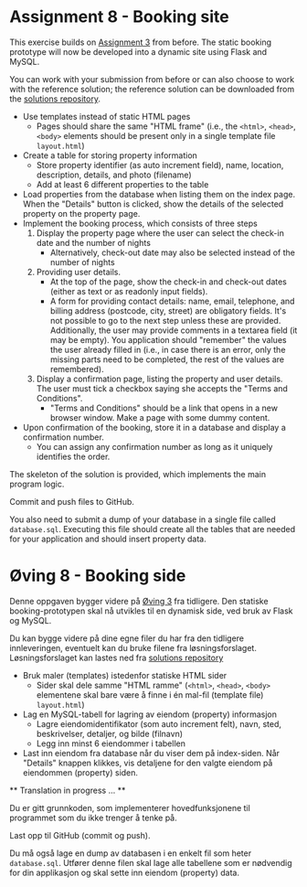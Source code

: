 # Assignment 8 - Booking site

This exercise builds on [Assignment 3](../assignment-3) from before. The static booking prototype will now be developed into a dynamic site using Flask and MySQL.

You can work with your submission from before or can also choose to work with the reference solution; the reference solution can be downloaded from the [solutions repository](https://github.com/uis-dat310-spring2018/solutions/tree/master/assignment-3).

  *	Use templates instead of static HTML pages
    - Pages should share the same "HTML frame" (i.e., the `<html>`, `<head>`, `<body>` elements should be present only in a single template file `layout.html`)
  *	Create a table for storing property information
    - Store property identifier (as auto increment field), name, location, description, details, and photo (filename)
    -	Add at least 6 different properties to the table
  * Load properties from the database when listing them on the index page. When the "Details" button is clicked, show the details of the selected property on the property page.
  *	Implement the booking process, which consists of three steps
    1. Display the property page where the user can select the check-in date and the number of nights
        - Alternatively, check-out date may also be selected instead of the number of nights
    2. Providing user details.
        - At the top of the page, show the check-in and check-out dates (either as text or as readonly input fields).
        - A form for providing contact details: name, email, telephone, and billing address (postcode, city, street) are obligatory fields. It's not possible to go to the next step unless these are provided. Additionally, the user may provide comments in a textarea field (it may be empty). You application should "remember" the values the user already filled in (i.e., in case there is an error, only the missing parts need to be completed, the rest of the values are remembered).
    3. Display a confirmation page, listing the property and user details. The user must tick a checkbox saying she accepts the "Terms and Conditions".
        - "Terms and Conditions" should be a link that opens in a new browser window. Make a page with some dummy content.
  * Upon confirmation of the booking, store it in a database and display a confirmation number.
    - You can assign any confirmation number as long as it uniquely identifies the order.

The skeleton of the solution is provided, which implements the main program logic.

Commit and push files to GitHub.

You also need to submit a dump of your database in a single file called `database.sql`.  Executing this file should create all the tables that are needed for your application and should insert property data.


# Øving 8 - Booking side

Denne oppgaven bygger videre på [Øving 3](../assignment-3) fra tidligere. Den statiske booking-prototypen skal nå utvikles til en dynamisk side, ved bruk av Flask og MySQL.

Du kan bygge videre på dine egne filer du har fra den tidligere innleveringen, eventuelt kan du bruke filene fra løsningsforslaget. Løsningsforslaget kan lastes ned fra [solutions repository](https://github.com/uis-dat310-spring2018/solutions/tree/master/assignment-3)

  * Bruk maler (templates) istedenfor statiske HTML sider
    - Sider skal dele samme "HTML ramme" (`<html>`, `<head>`, `<body>` elementene skal bare være å finne i én mal-fil (template file) `layout.html`)
  * Lag en MySQL-tabell for lagring av eiendom (property) informasjon
    - Lagre eiendomidentifikator (som auto increment felt), navn, sted, beskrivelser, detaljer, og bilde (filnavn)
    - Legg inn minst 6 eiendommer i tabellen
  * Last inn eiendom fra database når du viser dem på index-siden. Når "Details" knappen klikkes, vis detaljene for den valgte eiendom på eiendommen (property) siden.

** Translation in progress ... **


Du er gitt grunnkoden, som implementerer hovedfunksjonene til programmet som du ikke trenger å tenke på.

Last opp til GitHub (commit og push).

Du må også lage en dump av databasen i en enkelt fil som heter `database.sql`. Utfører denne filen skal lage alle tabellene som er nødvendig for din applikasjon og skal sette inn eiendom (property) data.
